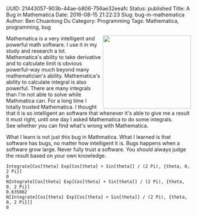 UUID: 21443057-903b-44ae-b806-756ae32eeafc
Status: published
Title: A Bug in Mathematica
Date: 2016-08-15 21:22:23
Slug: bug-in-mathematica
Author: Ben Chuanlong Du
Category: Programming
Tags: Mathematica, programming, bug

<img src="http://dclong.github.io/media/computer/bug.jpg" height="200" width="240" align="right"/>

Mathematica is a very intelligent and powerful math software. 
I use it in my study and research a lot. 
Mathematica's ability to take derivative and to calculate 
limit is obvious powerful–way much beyond many mathematician's ability. 
Mathematica's ability to calculate integral is also powerful. 
There are many integrals than I'm not able to solve while Mathmatica can. 
For a long time I totally trusted Mathematica. 
I thought that it is so intelligent an software that whenever 
it's able to give me a result it must right, 
until one day I asked Mathematica to do some integrals.  
See whether you can find what's wrong with Mathematica.

What I learn is not just this bug in Mathmatica. 
What I learned is that software has bugs, no matter how intelligent it is. 
Bugs happens when a software grow large. 
Never fully trust a software. You should always judge the result based on your own knowledge.

    Integrate[Cos[theta] Exp[Cos[theta] + Sin[theta]] / (2 Pi), {theta, 0, 2 Pi}]
    0
    NIntegrate[Cos[theta] Exp[Cos[theta] + Sin[theta]] / (2 Pi), {theta, 0, 2 Pi}]
    0.635862
    N[Integrate[Cos[theta] Exp[Cos[theta] + Sin[theta]] / (2 Pi), {theta, 0, 2 Pi}]]
    0
